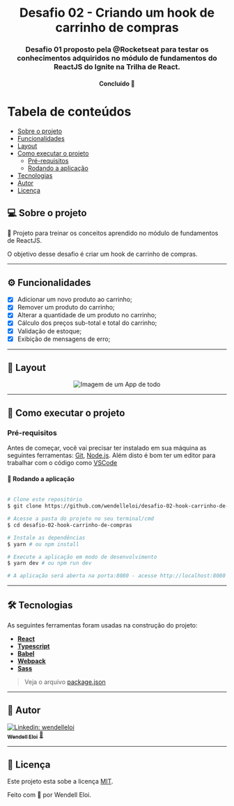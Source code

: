 <h1 align="center">
			Desafio 02 - Criando um hook de carrinho de compras
</h1>

<h3 align="center">
    Desafio 01 proposto pela @Rocketseat para testar os conhecimentos adquiridos no módulo de fundamentos do ReactJS do Ignite na Trilha de React.
</h3>

<h4 align="center">
	Concluído 🚀
</h4>

# Tabela de conteúdos

<!--ts-->

- [Sobre o projeto](#-sobre-o-projeto)
- [Funcionalidades](#%EF%B8%8F-funcionalidades)
- [Layout](#-layout)
- [Como executar o projeto](#-como-executar-o-projeto)
  - [Pré-requisitos](#pré-requisitos)
  - [Rodando a aplicação](#-rodando-a-aplicação)
- [Tecnologias](#-tecnologias)
- [Autor](#-autor)
- [Licença](#-licença)
<!--te-->

## 💻 Sobre o projeto

💪 Projeto para treinar os conceitos aprendido no módulo de fundamentos de ReactJS.

O objetivo desse desafio é criar um hook de carrinho de compras.

---

## ⚙️ Funcionalidades

- [x] Adicionar um novo produto ao carrinho;
- [x] Remover um produto do carrinho;
- [x] Alterar a quantidade de um produto no carrinho;
- [x] Cálculo dos preços sub-total e total do carrinho;
- [x] Validação de estoque;
- [x] Exibição de mensagens de erro;

---

## 🎨 Layout

<p align="center" style="display: flex; align-items: flex-start; justify-content: center;">
  <img alt="Imagem de um App de todo" title="App todo para o desafio 01 do Ignite" src="https://github.com/wendelleloi/desafio-02-hook-carrinho-de-compras/blob/main/.github/RocketShoes.gif" />
</p>

---

## 🚀 Como executar o projeto

### Pré-requisitos

Antes de começar, você vai precisar ter instalado em sua máquina as seguintes ferramentas:
[Git](https://git-scm.com), [Node.js](https://nodejs.org/en/).
Além disto é bom ter um editor para trabalhar com o código como [VSCode](https://code.visualstudio.com/)

#### 🧭 Rodando a aplicação

```bash

# Clone este repositório
$ git clone https://github.com/wendelleloi/desafio-02-hook-carrinho-de-compras.git

# Acesse a pasta do projeto no seu terminal/cmd
$ cd desafio-02-hook-carrinho-de-compras

# Instale as dependências
$ yarn # ou npm install

# Execute a aplicação em modo de desenvolvimento
$ yarn dev # ou npm run dev

# A aplicação será aberta na porta:8080 - acesse http://localhost:8080

```

---

## 🛠 Tecnologias

As seguintes ferramentas foram usadas na construção do projeto:

- **[React](https://reactjs.org/)**
- **[Typescript](https://www.typescriptlang.org/)**
- **[Babel](https://babeljs.io/)**
- **[Webpack](https://webpack.js.org/)**
- **[Sass](https://sass-lang.com/)**

> Veja o arquivo [package.json](https://github.com/wendelleloi/desafio-02-hook-carrinho-de-compras/blob/main/package.json)

---

## 🦸 Autor

[![Linkedin: wendelleloi](https://img.shields.io/badge/-wendelleloi-blue?style=flat-square&logo=Linkedin&logoColor=white&link=https://www.linkedin.com/in/wendell-eloi-1a5324168/)](https://www.linkedin.com/in/wendell-eloi-1a5324168/)
<a href="https://app.rocketseat.com.br/me/wendelleloi">
<br />
<sub><b>Wendell Eloi</b></sub></a> <a href="https://app.rocketseat.com.br/me/wendelleloi" title="Rocketseat">🚀</a>
<br />

---

## 📝 Licença

Este projeto esta sobe a licença [MIT](./LICENSE).

Feito com 💜 por Wendell Eloi.
